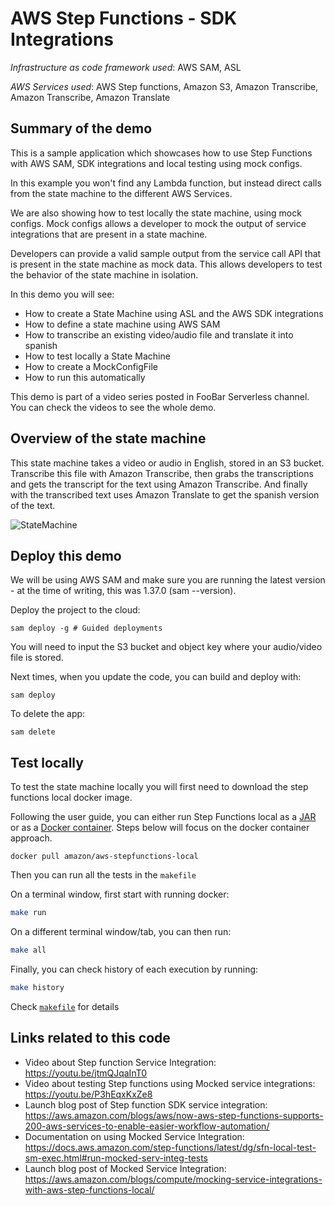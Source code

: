 # AWS Step Functions - SDK Integrations

_Infrastructure as code framework used_: AWS SAM, ASL

_AWS Services used_: AWS Step functions, Amazon S3, Amazon Transcribe, Amazon Transcribe, Amazon Translate

## Summary of the demo

This is a sample application which showcases how to use Step Functions with AWS SAM, SDK integrations and
local testing using mock configs.

In this example you won't find any Lambda function, but instead direct calls from the state machine to the different AWS Services.

We are also showing how to test locally the state machine, using mock configs. Mock configs allows a developer to mock the output of service integrations that are present in a state machine.

Developers can provide a valid sample output from the service call API that is present in the state machine as mock data. This allows developers to test the behavior of the state machine in isolation.

In this demo you will see:

- How to create a State Machine using ASL and the AWS SDK integrations
- How to define a state machine using AWS SAM
- How to transcribe an existing video/audio file and translate it into spanish
- How to test locally a State Machine
- How to create a MockConfigFile
- How to run this automatically

This demo is part of a video series posted in FooBar Serverless channel. You can check the videos to see the whole demo.

## Overview of the state machine

This state machine takes a video or audio in English, stored in an S3 bucket. Transcribe this file with Amazon Transcribe, then grabs the transcriptions and gets the transcript for the text using Amazon Transcribe. And finally with the transcribed text uses Amazon Translate to get the spanish version of the text.

![StateMachine](https://d2908q01vomqb2.cloudfront.net/da4b9237bacccdf19c0760cab7aec4a8359010b0/2021/09/08/07-statemachine-750x1024.png)

## Deploy this demo

We will be using AWS SAM and make sure you are running the latest version - at the time of writing, this was 1.37.0 (sam --version).

Deploy the project to the cloud:

```
sam deploy -g # Guided deployments
```

You will need to input the S3 bucket and object key where your audio/video file is stored.

Next times, when you update the code, you can build and deploy with:

```
sam deploy
```

To delete the app:

```
sam delete
```

## Test locally

To test the state machine locally you will first need to download the step functions local docker image.

Following the user guide, you can either run Step Functions local as a [JAR](https://docs.aws.amazon.com/step-functions/latest/dg/sfn-local-computer.html) or as a [Docker container](https://docs.aws.amazon.com/step-functions/latest/dg/sfn-local-docker.html). Steps below will focus on the docker container approach.

```
docker pull amazon/aws-stepfunctions-local
```

Then you can run all the tests in the `makefile`

On a terminal window, first start with running docker:

```bash
make run
```

On a different terminal window/tab, you can then run:

```bash
make all
```

Finally, you can check history of each execution by running:

```bash
make history
```

Check [`makefile`](./makefile) for details

## Links related to this code

- Video about Step function Service Integration: https://youtu.be/jtmQJqaInT0
- Video about testing Step functions using Mocked service integrations: https://youtu.be/P3hEqxKxZe8
- Launch blog post of Step function SDK service integration: https://aws.amazon.com/blogs/aws/now-aws-step-functions-supports-200-aws-services-to-enable-easier-workflow-automation/
- Documentation on using Mocked Service Integration: https://docs.aws.amazon.com/step-functions/latest/dg/sfn-local-test-sm-exec.html#run-mocked-serv-integ-tests
- Launch blog post of Mocked Service Integration: https://aws.amazon.com/blogs/compute/mocking-service-integrations-with-aws-step-functions-local/
